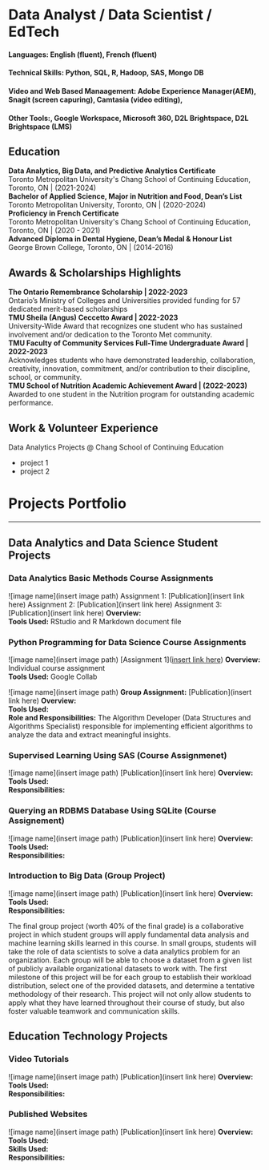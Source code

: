 # Data Analyst / Data Scientist / EdTech

#### Languages: English (fluent), French (fluent) 
#### Technical Skills: Python, SQL, R, Hadoop, SAS, Mongo DB  
#### Video and Web Based Manaagement: Adobe Experience Manager(AEM), Snagit (screen capuring), Camtasia (video editing),  
#### Other Tools:, Google Workspace, Microsoft 360, D2L Brightspace, D2L Brightspace (LMS)

## Education
 **Data Analytics, Big Data, and Predictive Analytics Certificate** <br />
Toronto Metropolitan University's Chang School of Continuing Education, Toronto, ON | (2021-2024) <br />
**Bachelor of Applied Science, Major in Nutrition and Food, Dean’s List** <br />
Toronto Metropolitan University, Toronto, ON | (2020-2024) <br />
**Proficiency in French Certificate** <br />
Toronto Metropolitan University's Chang School of Continuing Education, Toronto, ON | (2020 - 2021) <br />
**Advanced Diploma in Dental Hygiene, Dean’s Medal &  Honour List** <br />
George Brown College, Toronto, ON | (2014-2016)

## Awards & Scholarships Highlights
**The Ontario Remembrance Scholarship	| 2022-2023** <br />
Ontario’s Ministry of Colleges and Universities provided funding for 57 dedicated merit-based scholarships <br />
**TMU Sheila (Angus) Ceccetto Award |	2022-2023** <br />
University-Wide Award that recognizes one student who has sustained involvement and/or dedication to the Toronto Met community. <br />
**TMU Faculty of Community Services Full-Time Undergraduate Award |	2022-2023** <br />
Acknowledges students who have demonstrated leadership, collaboration, creativity, innovation, commitment, and/or contribution to their discipline, school, or community. <br />
**TMU School of Nutrition Academic Achievement Award |	(2022-2023)** <br />
Awarded to one student in the Nutrition program for outstanding academic performance.

## Work & Volunteer Experience
Data Analytics Projects @ Chang School of Continuing Education
- project 1
- project 2

# Projects Portfolio
---
## Data Analytics and Data Science Student Projects

### Data Analytics Basic Methods Course Assignments
![image name](insert image path)
Assignment 1: [Publication](insert link here)
Assignment 2: [Publication](insert link here)
Assignment 3: [Publication](insert link here)
**Overview:** <br />
**Tools Used:** RStudio and R Markdown document file <br />

### Python Programming for Data Science Course Assignments 
![image name](insert image path)
[Assignment 1]([insert link here](https://github.com/stephbois/stephbois.github.io/blob/main/assets/projects/CIND830_Fall2023_Assignment1_Q.ipynb%20-%20Colaboratory_Stephanie_Boissonneault_V2.pdf))
**Overview:** Individual course assignment <br />
**Tools Used:** Google Collab <br />

![image name](insert image path)
**Group Assignment:** [Publication](insert link here)
**Overview:** <br />
**Tools Used:** <br />
**Role and Responsibilities:** The Algorithm Developer (Data Structures and Algorithms Specialist) responsible for implementing efficient algorithms to analyze the data and extract meaningful insights. 

### Supervised Learning Using SAS (Course Assignmenet) 
![image name](insert image path)
[Publication](insert link here)
**Overview:** <br />
**Tools Used:** <br />
**Responsibilities:** <br />

### Querying an RDBMS Database Using SQLite (Course Assignement)
![image name](insert image path)
[Publication](insert link here)
**Overview:** <br />
**Tools Used:** <br />
**Responsibilities:** <br />

### Introduction to Big Data (Group Project)
![image name](insert image path)
[Publication](insert link here)
**Overview:** <br />
**Tools Used:** <br />
**Responsibilities:** <br />

The final group project (worth 40% of the final grade) is a collaborative project in which
student groups will apply fundamental data analysis and machine learning skills learned in
this course. In small groups, students will take the role of data scientists to solve a data
analytics problem for an organization. Each group will be able to choose a dataset from a
given list of publicly available organizational datasets to work with.
The first milestone of this project will be for each group to establish their workload
distribution, select one of the provided datasets, and determine a tentative methodology of
their research.
This project will not only allow students to apply what they have learned throughout their
course of study, but also foster valuable teamwork and communication skills.


## Education Technology Projects

### Video Tutorials
![image name](insert image path)
[Publication](insert link here)
**Overview:** <br />
**Tools Used:** <br />
**Responsibilities:** <br />

### Published Websites
![image name](insert image path)
[Publication](insert link here)
**Overview:** <br />
**Tools Used:** <br />
**Skills Used:** <br />
**Responsibilities:** <br />

